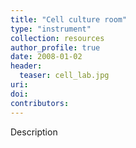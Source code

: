 ```yaml
---
title: "Cell culture room"
type: "instrument"
collection: resources
author_profile: true
date: 2008-01-02
header:
  teaser: cell_lab.jpg
uri: 
doi: 
contributors: 
---
```

<p align= "justify">

Description
